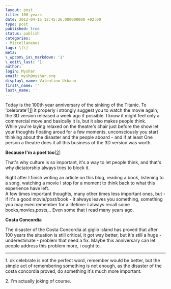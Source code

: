 ```yaml
---
layout: post
title: 100 years
date: 2012-04-15 12:45:26.000000000 +02:00
type: post
published: true
status: publish
categories:
- Miscellaneous
tags: \[\]
meta:
\_wpcom\_is\_markdown: '1'
\_edit\_last: '1'
author:
login: Myshar
email: mysh@myshar.org
display\_name: Valentino Urbano
first\_name: ''
last\_name: ''
---
```


Today is the 100th year anniversary of the sinking of the Titanic. To 'celebrate'\[[1][0]\] it properly i strongly suggest you to watch the movie again, the 3D version released a week ago if possible. I know it might feel only a commercial move and basically it is, but it also makes people think.  
While you're laying relaxed on the theatre's chair just before the show let your thoughts floating aroud for a few moments, unconsciously you start thinking about the disaster and the people aboard - and if at least One person a theatre does it all this business of the 3D version was worth.

**Because I'm a poet too**\[[2][1]\]

That's why culture is so important, it's a way to let people think, and that's why dictatorship always tries to block it.

Right after I finish writing an article on this blog, reading a book, listening to a song, watching a movie I stop for a moment to think back to what this experience have left.  
A few times important thoughts, many other times less important ones, but - if it's a good movie/post/book - it always leaves you something, something you may even remember for a lifetime: I always recall some books,movies,posts,.. Even some that i read many years ago.

**Costa Concordia**

The disaster of the Costa Concordia at giglio island has proved that after 100 years the situation is still critical, it got way better, but it's still a huge - underestimate - problem that need a fix. Maybe this anniversary can let people address this problem more, i ought to.

---

  
1\. ok celebrate is not the perfect word, remember would be better, but the simple act of remembering something is not enough, as the disaster of the costa concordia proved, do something it's much more important.  
  
2\. I'm actually joking of course.


[0]: #1
[1]: #2